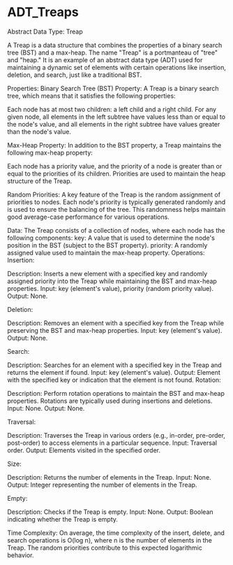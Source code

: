# ADT_Treaps
Abstract Data Type: Treap

A Treap is a data structure that combines the properties of a binary search tree (BST) and a max-heap. The name "Treap" is a portmanteau of "tree" and "heap." It is an example of an abstract data type (ADT) used for maintaining a dynamic set of elements with certain operations like insertion, deletion, and search, just like a traditional BST.

Properties:
Binary Search Tree (BST) Property: A Treap is a binary search tree, which means that it satisfies the following properties:

Each node has at most two children: a left child and a right child.
For any given node, all elements in the left subtree have values less than or equal to the node's value, and all elements in the right subtree have values greater than the node's value.

Max-Heap Property: In addition to the BST property, a Treap maintains the following max-heap property:

Each node has a priority value, and the priority of a node is greater than or equal to the priorities of its children. Priorities are used to maintain the heap structure of the Treap.

Random Priorities: A key feature of the Treap is the random assignment of priorities to nodes. Each node's priority is typically generated randomly and is used to ensure the balancing of the tree. This randomness helps maintain good average-case performance for various operations.

Data:
The Treap consists of a collection of nodes, where each node has the following components:
key: A value that is used to determine the node's position in the BST (subject to the BST property).
priority: A randomly assigned value used to maintain the max-heap property.
Operations:
Insertion:

Description: Inserts a new element with a specified key and randomly assigned priority into the Treap while maintaining the BST and max-heap properties.
Input: key (element's value), priority (random priority value).
Output: None.

Deletion:

Description: Removes an element with a specified key from the Treap while preserving the BST and max-heap properties.
Input: key (element's value).
Output: None.

Search:

Description: Searches for an element with a specified key in the Treap and returns the element if found.
Input: key (element's value).
Output: Element with the specified key or indication that the element is not found.
Rotation:

Description: Perform rotation operations to maintain the BST and max-heap properties. Rotations are typically used during insertions and deletions.
Input: None.
Output: None.

Traversal:

Description: Traverses the Treap in various orders (e.g., in-order, pre-order, post-order) to access elements in a particular sequence.
Input: Traversal order.
Output: Elements visited in the specified order.

Size:

Description: Returns the number of elements in the Treap.
Input: None.
Output: Integer representing the number of elements in the Treap.

Empty:

Description: Checks if the Treap is empty.
Input: None.
Output: Boolean indicating whether the Treap is empty.

Time Complexity:
On average, the time complexity of the insert, delete, and search operations is O(log n), where n is the number of elements in the Treap. The random priorities contribute to this expected logarithmic behavior.


